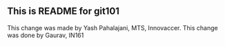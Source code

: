 ## This is README for git101

This change was made by Yash Pahalajani, MTS, Innovaccer.
This change was done by Gaurav, IN161
